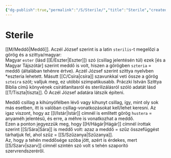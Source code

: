 ```yaml
---
{"dg-publish":true,"permalink":"/S/Sterile/","title":"Sterile","created":"2023-11-09T03:26","updated":"2024-10-26T00:24"}
---
```



# Sterile

[[M/Meddő\|Meddő]]. Aczél József szerint is a latin `sterilis`-t megelőzi a görög és a szittya/magyar:  
Magyar `ester` (lásd [[E/Eszter\|Eszter]]) szó (csillag jelentésén túl) ezek \[és a Magyar Tájszótár\] szerint meddő is volt, hiszen a görögben `szteria` = meddő (általában tehénre értve). Aczél József szerint szittya nyelvben \*eszteria lehetett. Másutt [[C/Csíra\|csíra]] szavunkkal veti össze a görög `szteira` szót; valljuk meg, ez utóbbi szimpatikusabb. Práczki István Szittya Biblia című könyvének csírátlanítasról és sterilizálásról szóló adatát lásd [[T/Tiszta\|tiszta]]. Ő Aczél József adatára látszik építeni.  

Meddő csillag a kihúnyófélben lévő vagy kihunyt csillag, így, mint oly sok más esetben, itt is valóban csillag-vonatkozásokat kell/lehet keresni. Az igaz viszont, hogy az [[I/Istár\|Istár]] címnél is említett görög `hustera` = anyaméh jelentésű, és erre, a méhre is vonatkozhat a meddő.  
Ezen a ponton jegyezzük meg, hogy [[H/Hágár\|Hágár]] címnél írottak szerint [[S/Sára\|Sára]] is meddő volt: azaz a meddő = szűz összefüggést tárhatjuk fel, ahol szűz = [[S/Szűzanya\|Szűzanya]].  
Az, hogy a tehén meddősége szóba jött, azért is érdekes, mert [[S/Szarv\|szarv]] címnél szintén szó volt s tehén szaporító szervrendszeréről.  